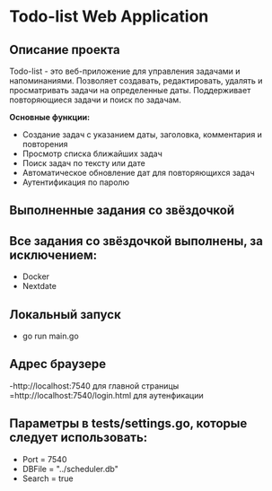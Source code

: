 # Todo-list Web Application

## Описание проекта

Todo-list - это веб-приложение для управления задачами и напоминаниями. Позволяет создавать, редактировать, удалять и просматривать задачи на определенные даты. Поддерживает повторяющиеся задачи и поиск по задачам.

**Основные функции:**
- Создание задач с указанием даты, заголовка, комментария и повторения
- Просмотр списка ближайших задач
- Поиск задач по тексту или дате
- Автоматическое обновление дат для повторяющихся задач
- Аутентификация по паролю

## Выполненные задания со звёздочкой

## Все задания со звёздочкой выполнены, за исключением:
- Docker 
- Nextdate

## Локальный запуск
- go run main.go

## Адрес браузере
-http://localhost:7540 для главной страницы
=http://localhost:7540/login.html для аутенфикации

## Параметры в tests/settings.go, которые следует использовать:
- Port = 7540
- DBFile = "../scheduler.db"
- Search = true
